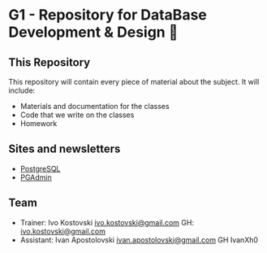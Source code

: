 # G1 - Repository for DataBase Development & Design 🚀

## This Repository

This repository will contain every piece of material about the subject. It will include:

- Materials and documentation for the classes
- Code that we write on the classes
- Homework

## Sites and newsletters

- [PostgreSQL](https://www.postgresql.org/)
- [PGAdmin](https://www.pgadmin.org/)

## Team

- Trainer: Ivo Kostovski ivo.kostovski@gmail.com GH: ivo.kostovski@gmail.com
- Assistant: Ivan Apostolovski ivan.apostolovski@gmail.com GH IvanXh0
